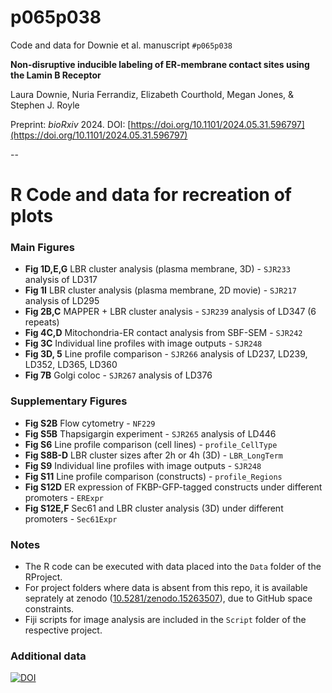 # p065p038

Code and data for Downie et al. manuscript `#p065p038`

**Non-disruptive inducible labeling of ER-membrane contact sites using the Lamin B Receptor**

Laura Downie, Nuria Ferrandiz, Elizabeth Courthold, Megan Jones, & Stephen J. Royle

Preprint: *bioRxiv* 2024. DOI: [https://doi.org/10.1101/2024.05.31.596797](https://doi.org/10.1101/2024.05.31.596797)

--

# R Code and data for recreation of plots

### Main Figures

- **Fig 1D,E,G** LBR cluster analysis (plasma membrane, 3D) - `SJR233` analysis of LD317
- **Fig 1I** LBR cluster analysis (plasma membrane, 2D movie) - `SJR217` analysis of LD295
- **Fig 2B,C** MAPPER + LBR cluster analysis - `SJR239` analysis of LD347 (6 repeats)
- **Fig 4C,D** Mitochondria-ER contact analysis from SBF-SEM - `SJR242`
- **Fig 3C** Individual line profiles with image outputs - `SJR248`
- **Fig 3D, 5** Line profile comparison - `SJR266` analysis of LD237, LD239, LD352, LD365, LD360
- **Fig 7B** Golgi coloc - `SJR267` analysis of LD376

### Supplementary Figures

- **Fig S2B** Flow cytometry - `NF229`
- **Fig S5B** Thapsigargin experiment - `SJR265` analysis of LD446
- **Fig S6** Line profile comparison (cell lines) - `profile_CellType`
- **Fig S8B-D** LBR cluster sizes after 2h or 4h (3D) - `LBR_LongTerm`
- **Fig S9** Individual line profiles with image outputs - `SJR248`
- **Fig S11** Line profile comparison (constructs) - `profile_Regions`
- **Fig S12D** ER expression of FKBP-GFP-tagged constructs under different promoters - `ERExpr`
- **Fig S12E,F** Sec61 and LBR cluster analysis (3D) under different promoters - `Sec61Expr`


### Notes

- The R code can be executed with data placed into the `Data` folder of the RProject.
- For project folders where data is absent from this repo, it is available seprately at zenodo ([10.5281/zenodo.15263507](https://doi.org/10.5281/zenodo.15263507)), due to GitHub space constraints.
- Fiji scripts for image analysis are included in the `Script` folder of the respective project.


### Additional data

[![DOI](https://zenodo.org/badge/DOI/10.5281/zenodo.15263507.svg)](https://doi.org/10.5281/zenodo.15263507)